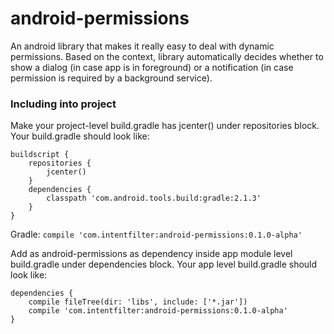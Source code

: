 # android-permissions
An android library that makes it really easy to deal with dynamic permissions. Based on the context, library automatically decides whether to show a dialog (in case app is in foreground) or a notification (in case permission is required by a background service).

### Including into project

Make your project-level build.gradle has jcenter() under repositories block. Your build.gradle should look like:

```
buildscript {
    repositories {
        jcenter()
    }
    dependencies {
        classpath 'com.android.tools.build:gradle:2.1.3'
    }
}
```

Gradle: `compile 'com.intentfilter:android-permissions:0.1.0-alpha'`

Add as android-permissions as dependency inside app module level build.gradle under dependencies block. Your app level build.gradle should look like:

```
dependencies {
    compile fileTree(dir: 'libs', include: ['*.jar'])
    compile 'com.intentfilter:android-permissions:0.1.0-alpha'
}
```
